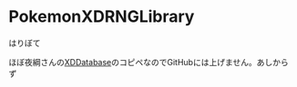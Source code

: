 # PokemonXDRNGLibrary

はりぼて

ほぼ夜綱さんの[XDDatabase](https://github.com/yatsuna827/XDDatabase)のコピペなのでGitHubには上げません。あしからず
